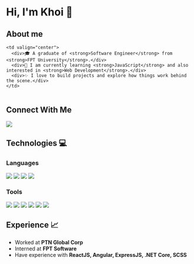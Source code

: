 # Hi, I'm Khoi 👋

## About me
<table>
  <tr>
    
    <td valign="center">      
      <div>🎓 A graduate of <strong>Software Engineer</strong> from <strong>FPT University</strong>.</div>
      <div>🌱 I am currently learning <strong>JavaScript</strong> and also interested in <strong>Web Development</strong>.</div>
      <div>✨ I love to build projects and explore how things work behind the scene.</div>
    </td>
  <!--   <td>
      # this is my daily.dev card, you can edit this accordingly
      <a href="https://app.daily.dev/Astrodevil">
        <img src="https://api.daily.dev/devcards/81fef2c2311f4739a063dbde61b40fe2.png?r=1fr" width="300" alt="Mr. Ånand's Dev Card"/>          
      </a>
    </td> -->

  </tr>
</table>

<!-- ![GitHub Activity Graph](https://activity-graph.herokuapp.com/graph?username=KhoiNgD&theme=dracula&hide_border=true) -->

## Connect With Me 
<!-- <a href="https://twitter.com/nd_khoi"><img src="https://img.icons8.com/color/48/000000/twitter--v1.png"/></a> -->
<a href="https://www.linkedin.com/in/ndkhoii/"><img src="https://img.icons8.com/color/48/000000/linkedin.png"/></a>

## Technologies 💻
### Languages
<span><img src="https://img.icons8.com/color/48/000000/html-5--v1.png"/></span>
<span><img src="https://img.icons8.com/color/48/000000/css3.png"/></span>
<span><img src="https://img.icons8.com/color/48/000000/javascript--v1.png"/></span>
<span><img src="https://img.icons8.com/color/48/000000/python--v1.png"/></span>
### Tools
<span><img src="https://img.icons8.com/color/48/000000/visual-studio-code-2019.png"/></span>
<span><img src="https://img.icons8.com/color/48/000000/git.png"/></span>
<span><img src="https://img.icons8.com/color/48/000000/github--v1.png"/></span>
<span><img src="https://img.icons8.com/color/48/000000/figma--v1.png"/></span>
<span><img src="https://img.icons8.com/color/48/000000/jira.png"/></span>
<span><img src="https://img.icons8.com/color/48/000000/microsoft-excel-2019--v1.png"/></span>

## Experience 📈
<ul>
  <li>Worked at <strong>PTN Global Corp</strong></li>
  <li>Interned at <strong>FPT Software</strong></li>
  <li>Have experience with <strong>ReactJS, Angular, ExpressJS, .NET Core, SCSS</strong></li>
</ul>
